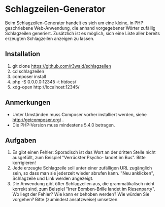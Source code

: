 # Schlagzeilen-Generator
Beim Schlagzeilen-Generator handelt es sich um eine kleine, in PHP geschriebene Web-Anwendung, die anhand vorgegebener Wörter zufällig Schlagzeilen generiert. Zusätzlich ist es möglich, sich eine Liste aller bereits erzeugten Schlagzeilen anzeigen zu lassen.

## Installation
1. git clone https://github.com/r3wald/schlagzeilen
2. cd schlagzeilen
3. composer install
4. php -S 0.0.0.0:12345 -t htdocs/
5. xdg-open http://localhost:12345/

## Anmerkungen
* Unter Umständen muss Composer vorher installiert werden, siehe http://getcomposer.org/ .
* Die PHP-Version muss mindestens 5.4.0 betragen. 

## Aufgaben
1. Es gibt einen Fehler: Sporadisch ist das Wort an der dritten Stelle nicht ausgefüllt, zum Beispiel "Verrückter Psycho- landet im Bus". Bitte korrigieren!
2. Jede erzeugte Schlagzeile soll unter einer zufälligen URL zugänglich sein, so dass man sie jederzeit wieder abrufen kann. "Neu anklicken", Schlagzeile und Link werden angezeigt.
3. Die Anwendung gibt öfter Schlagzeilen aus, die grammatikalisch nicht korrekt sind, zum Beispiel "Irrer Bomben-Brille landet im Riesenparty". Wo liegt der Fehler? Wie kann er behoben werden? Wie würden Sie vorgehen? Bitte (zumindest ansatzweise) umsetzen.


